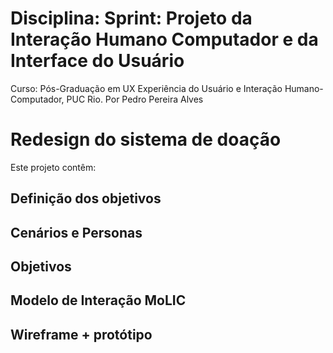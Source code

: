 # Disciplina: Sprint: Projeto da Interação Humano Computador e da Interface do Usuário

Curso: Pós-Graduação em UX Experiência do Usuário e Interação Humano-Computador, PUC Rio.
Por Pedro Pereira Alves


# Redesign do sistema de doação

Este projeto contêm:

## Definição dos objetivos
## Cenários e Personas
## Objetivos
## Modelo de Interação MoLIC
## Wireframe + protótipo
